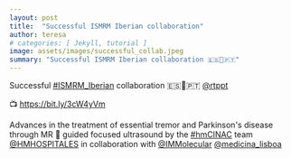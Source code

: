 ```yaml
---
layout: post
title:  "Successful ISMRM Iberian collaboration"
author: teresa
# categories: [ Jekyll, tutorial ]
image: assets/images/successful_collab.jpeg
summary: "Successful ISMRM Iberian collaboration 🇪🇸🤝🇵🇹"
---
```


Successful <a target="_blank" href="https://twitter.com/hashtag/ISMRM_Iberian?src=hashtag_click">#ISMRM_Iberian</a> collaboration 🇪🇸🤝🇵🇹 <a target="_blank" href="https://twitter.com/rtppt">@rtppt</a>

📺 <a target="_blank" href="https://bit.ly/3cW4yVm">https://bit.ly/3cW4yVm</a>

Advances in the treatment of essential tremor and Parkinson's disease through MR 🧲 guided focused ultrasound by the <a target="_blank" href="https://twitter.com/hashtag/hmCINAC?src=hashtag_click">#hmCINAC</a> team <a target="_blank" href="https://twitter.com/HMHOSPITALES">@HMHOSPITALES</a> in collaboration with <a target="_blank" href="https://twitter.com/IMMolecular">@IMMolecular</a> <a target="_blank" href="https://twitter.com/medicina_lisboa">@medicina_lisboa</a>
